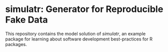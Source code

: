 
# simulatr: Generator for Reproducible Fake Data

This repository contains the model solution of *simulatr*, an example package for learning about software development best-practices for R packages.

